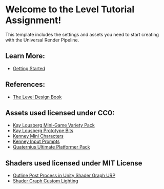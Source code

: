 # Welcome to the Level Tutorial Assignment!
This template includes the settings and assets you need to start creating with the Universal Render Pipeline.

## Learn More:
- [Getting Started](Assets/TutorialInfo/GettingStarted.md) 

## References:
- [The Level Design Book](https://book.leveldesignbook.com/)

## Assets used licensed under CC0:
- [Kay Lousberg Mini-Game Variety Pack](https://kaylousberg.itch.io/kay-kit-mini-game-variety-pack)
- [Kay Lousberg Prototype Bits](https://kaylousberg.itch.io/prototype-bits)
- [Kenney Mini Characters](https://www.kenney.nl/assets/mini-characters-1)
- [Kenney Input Prompts](https://kenney.nl/assets/input-prompts)
- [Quaternius Ultimate Platformer Pack](https://quaternius.itch.io/ultimate-platformer-pack)

## Shaders used licensed under MIT License
- [Outline Post Process in Unity Shader Graph URP](https://github.com/daniel-ilett/shaders-fullscreen-outlines)
- [Shader Graph Custom Lighting](https://github.com/Cyanilux/URP_ShaderGraphCustomLighting)